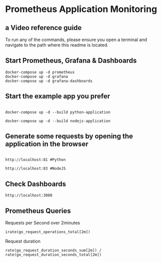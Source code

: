 # Prometheus Application Monitoring
## a Video reference guide

To run any of the commands, please ensure you open a terminal and navigate to the path where this readme is located.

## Start Prometheus, Grafana & Dashboards

```
docker-compose up -d prometheus
docker-compose up -d grafana
docker-compose up -d grafana-dashboards
```


## Start the example app you prefer

```

docker-compose up -d --build python-application

docker-compose up -d --build nodejs-application
```

## Generate some requests by opening the application in the browser

```

http://localhost:81 #Python

http://localhost:83 #NodeJS
```

## Check Dashboards
```
http://localhost:3000

```
## Prometheus Queries


Requests per Second over 2minutes
```
irate(go_request_operations_total[2m])
```
Request duration
```
rate(go_request_duration_seconds_sum[2m]) / rate(go_request_duration_seconds_total[2m])
```
